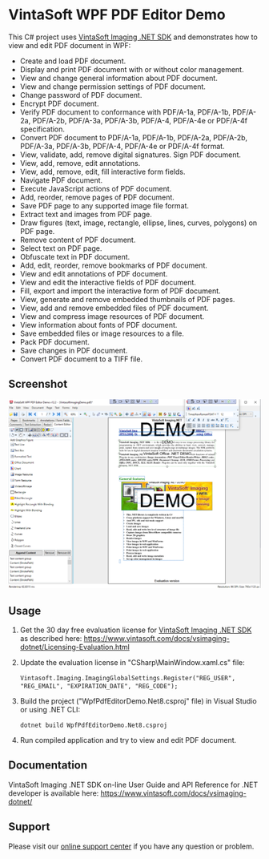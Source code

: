 # VintaSoft WPF PDF Editor Demo

This C# project uses <a href="https://www.vintasoft.com/vsimaging-dotnet-index.html">VintaSoft Imaging .NET SDK</a> and demonstrates how to view and edit PDF document in WPF:
* Create and load PDF document.
* Display and print PDF document with or without color management.
* View and change general information about PDF document.
* View and change permission settings of PDF document.
* Change password of PDF document.
* Encrypt PDF document.
* Verify PDF document to conformance with PDF/A-1a, PDF/A-1b, PDF/A-2a, PDF/A-2b, PDF/A-3a, PDF/A-3b, PDF/A-4, PDF/A-4e or PDF/A-4f specification.
* Convert PDF document to PDF/A-1a, PDF/A-1b, PDF/A-2a, PDF/A-2b, PDF/A-3a, PDF/A-3b, PDF/A-4, PDF/A-4e or PDF/A-4f format.
* View, validate, add, remove digital signatures. Sign PDF document.
* View, add, remove, edit annotations.
* View, add, remove, edit, fill interactive form fields.
* Navigate PDF document.
* Execute JavaScript actions of PDF document.
* Add, reorder, remove pages of PDF document.
* Save PDF page to any supported image file format.
* Extract text and images from PDF page.
* Draw figures (text, image, rectangle, ellipse, lines, curves, polygons) on PDF page.
* Remove content of PDF document.
* Select text on PDF page.
* Obfuscate text in PDF document.
* Add, edit, reorder, remove bookmarks of PDF document.
* View and edit annotations of PDF document.
* View and edit the interactive fields of PDF document.
* Fill, export and import the interactive form of PDF document.
* View, generate and remove embedded thumbnails of PDF pages.
* View, add and remove embedded files of PDF document.
* View and compress image resources of PDF document.
* View information about fonts of PDF document.
* Save embedded files or image resources to a file.
* Pack PDF document.
* Save changes in PDF document.
* Convert PDF document to a TIFF file.


## Screenshot
<img src="vintasoft-wpf-pdf-editor-demo.png" title="VintaSoft WPF PDF Editor Demo">


## Usage
1. Get the 30 day free evaluation license for <a href="https://www.vintasoft.com/vsimaging-dotnet-index.html" target="_blank">VintaSoft Imaging .NET SDK</a> as described here: <a href="https://www.vintasoft.com/docs/vsimaging-dotnet/Licensing-Evaluation.html" target="_blank">https://www.vintasoft.com/docs/vsimaging-dotnet/Licensing-Evaluation.html</a>

2. Update the evaluation license in "CSharp\MainWindow.xaml.cs" file:
   ```
   Vintasoft.Imaging.ImagingGlobalSettings.Register("REG_USER", "REG_EMAIL", "EXPIRATION_DATE", "REG_CODE");
   ```

3. Build the project ("WpfPdfEditorDemo.Net8.csproj" file) in Visual Studio or using .NET CLI:
   ```
   dotnet build WpfPdfEditorDemo.Net8.csproj
   ```

4. Run compiled application and try to view and edit PDF document.


## Documentation
VintaSoft Imaging .NET SDK on-line User Guide and API Reference for .NET developer is available here: https://www.vintasoft.com/docs/vsimaging-dotnet/


## Support
Please visit our <a href="https://myaccount.vintasoft.com/">online support center</a> if you have any question or problem.
